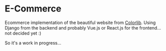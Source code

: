 # E-Commerce

Ecommerce implementation of the beautiful website from [Colorlib](https://colorlib.com/preview/theme/ogani/#).
Using Django from the backend and probably Vue.js or React.js for the frontend... not decided yet :)

So it's a work in progress...
